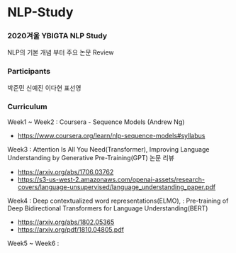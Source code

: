 # NLP-Study
### 2020겨울 YBIGTA NLP Study

NLP의 기본 개념 부터 주요 논문 Review

### Participants
박준민 신예진 이다현 표선영

### Curriculum
Week1 ~ Week2 : Coursera - Sequence Models (Andrew Ng)
- https://www.coursera.org/learn/nlp-sequence-models#syllabus 

Week3 : Attention Is All You Need(Transformer), Improving Language Understanding by Generative Pre-Training(GPT) 논문 리뷰
- https://arxiv.org/abs/1706.03762
- https://s3-us-west-2.amazonaws.com/openai-assets/research-covers/language-unsupervised/language_understanding_paper.pdf

Week4 : Deep contextualized word representations(ELMO), : Pre-training of Deep Bidirectional Transformers for Language Understanding(BERT)
- https://arxiv.org/abs/1802.05365
- https://arxiv.org/pdf/1810.04805.pdf

Week5 ~ Week6 : 
